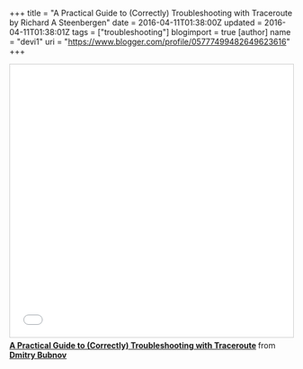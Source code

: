 +++
title = "A Practical Guide to (Correctly)  Troubleshooting with Traceroute by Richard A Steenbergen"
date = 2016-04-11T01:38:00Z
updated = 2016-04-11T01:38:01Z
tags = ["troubleshooting"]
blogimport = true 
[author]
	name = "devi1"
	uri = "https://www.blogger.com/profile/05777499482649623616"
+++

<iframe src="//www.slideshare.net/slideshow/embed_code/key/HhFWQBxWNBSKT0" width="595" height="485" frameborder="0" marginwidth="0" marginheight="0" scrolling="no" style="border:1px solid #CCC; border-width:1px; margin-bottom:5px; max-width: 100%;" allowfullscreen> </iframe> <div style="margin-bottom:5px"> <strong> <a href="//www.slideshare.net/bubnovd/a-practical-guide-to-correctly-troubleshooting-with-traceroute-troubleshooting-with-traceroute" title="A Practical Guide to (Correctly) Troubleshooting with Traceroute" target="_blank">A Practical Guide to (Correctly) Troubleshooting with Traceroute</a> </strong> from <strong><a href="//www.slideshare.net/bubnovd" target="_blank">Dmitry Bubnov</a></strong> </div>
